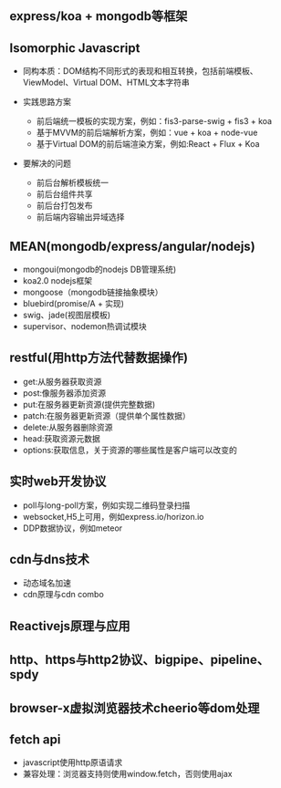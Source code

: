 <!--
 * @Author: your name
 * @Date: 2021-06-08 16:36:05
 * @LastEditTime: 2021-06-08 16:37:36
 * @LastEditors: Please set LastEditors
 * @Description: In User Settings Edit
 * @FilePath: \docsify\docs\全栈全端开发.md
-->

## express/koa + mongodb等框架

## Isomorphic Javascript

- 同构本质：DOM结构不同形式的表现和相互转换，包括前端模板、ViewModel、Virtual DOM、HTML文本字符串
- 实践思路方案

  - 前后端统一模板的实现方案，例如：fis3-parse-swig + fis3 + koa
  - 基于MVVM的前后端解析方案，例如：vue + koa + node-vue
  - 基于Virtual DOM的前后端渲染方案，例如:React + Flux + Koa

- 要解决的问题

  - 前后台解析模板统一
  - 前后台组件共享
  - 前后台打包发布
  - 前后端内容输出异域选择

## MEAN(mongodb/express/angular/nodejs)

- mongoui(mongodb的nodejs DB管理系统)
- koa2.0 nodejs框架
- mongoose（mongodb链接抽象模块）
- bluebird(promise/A + 实现)
- swig、jade(视图层模板)
- supervisor、nodemon热调试模块

## restful(用http方法代替数据操作)

- get:从服务器获取资源
- post:像服务器添加资源
- put:在服务器更新资源(提供完整数据)
- patch:在服务器更新资源（提供单个属性数据）
- delete:从服务器删除资源
- head:获取资源元数据
- options:获取信息，关于资源的哪些属性是客户端可以改变的

## 实时web开发协议

- poll与long-poll方案，例如实现二维码登录扫描
- websocket,H5上可用，例如express.io/horizon.io
- DDP数据协议，例如meteor

## cdn与dns技术

- 动态域名加速
- cdn原理与cdn combo

## Reactivejs原理与应用

## http、https与http2协议、bigpipe、pipeline、spdy

## browser-x虚拟浏览器技术cheerio等dom处理

## fetch api

- javascript使用http原语请求
- 兼容处理：浏览器支持则使用window.fetch，否则使用ajax
